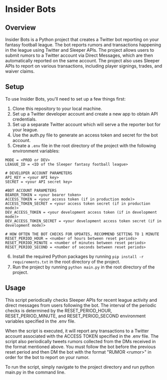 # Insider Bots

## Overview

Insider Bots is a Python project that creates a Twitter bot reporting on your fantasy football league. The bot reports rumors and transactions happening in the league using Twitter and Sleeper APIs. The project allows users to submit rumors to a Twitter account via Direct Messages, which are then automatically reported on the same account. The project also uses Sleeper APIs to report on various transactions, including player signings, trades, and waiver claims.

## Setup

To use Insider Bots, you'll need to set up a few things first:

1. Clone this repository to your local machine.
2. Set up a Twitter developer account and create a new app to obtain API credentials.
3. Set up a separate Twitter account which will serve a the reporter bot for your league.
4. Use the auth.py file to generate an access token and secret for the bot account.
5. Create a `.env` file in the root directory of the project with the following environment variables:
```
MODE = <PROD or DEV>
LEAGUE_ID = <ID of the Sleeper fantasy football league>

# DEVELOPER ACCOUNT PARAMETERS
API_KEY = <your API key>
SECRET = <your API secret key>

#BOT ACCOUNT PARAMETERS
BEARER_TOKEN = <your bearer token>
ACCESS_TOKEN = <your access token (if in production mode)>
ACCESS_TOKEN_SECRET = <your access token secret (if in production mode)>
DEV_ACCESS_TOKEN = <your development access token (if in development mode)>
DEV_ACCESS_TOKEN_SECRET = <your development access token secret (if in development mode)>

# HOW OFTEN THE BOT CHECKS FOR UPDATES, RECOMMEND SETTING TO 1 MINUTE
RESET_PERIOD_HOUR = <number of hours between reset periods>
RESET_PERIOD_MINUTE = <number of minutes between reset periods>
RESET_PERIOD_SECOND = <number of seconds between reset periods>
```
6. Install the required Python packages by running `pip install -r requirements.txt` in the root directory of the project.
7. Run the project by running `python main.py` in the root directory of the project.

## Usage

This script periodically checks Sleeper APIs for recent league activity and direct messages from users following the bot. The interval of the periodic checks is determined by the RESET_PERIOD_HOUR, RESET_PERIOD_MINUTE, and RESET_PERIOD_SECOND environment variables specified in the .env file.

When the script is executed, it will report any transactions to a Twitter account associated with the ACCESS TOKEN specified in the .env file. The script also periodically tweets rumors collected from the DMs received in the format mentioned above. You must follow the bot before the previous reset period and then DM the bot with the format "RUMOR \<rumor\>" in order for the bot to report on your rumor.

To run the script, simply navigate to the project directory and run python main.py in the command line.

